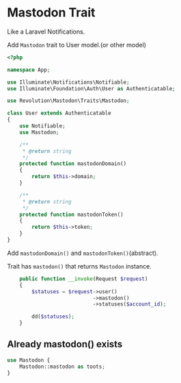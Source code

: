# Mastodon Trait
Like a Laravel Notifications.

Add `Mastodon` trait to User model.(or other model)

```php
<?php

namespace App;

use Illuminate\Notifications\Notifiable;
use Illuminate\Foundation\Auth\User as Authenticatable;

use Revolution\Mastodon\Traits\Mastodon;

class User extends Authenticatable
{
    use Notifiable;
    use Mastodon;

    /**
     * @return string
     */
    protected function mastodonDomain()
    {
        return $this->domain;
    }

    /**
     * @return string
     */
    protected function mastodonToken()
    {
        return $this->token;
    }
}
```

Add `mastodonDomain()` and `mastodonToken()`(abstract).

Trait has `mastodon()` that returns `Mastodon` instance.

```php
    public function __invoke(Request $request)
    {
        $statuses = $request->user()
                            ->mastodon()
                            ->statuses($account_id);

        dd($statuses);
    }
```

## Already mastodon() exists

```php
use Mastodon {
    Mastodon::mastodon as toots;
}
```

